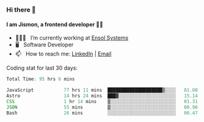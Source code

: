 ### Hi there 👋

#### I am Jismon, a frontend developer 👦🏻

- 🧑🏻‍💻   &nbsp; I’m currently working at <a href='https://www.ensolsystems.com/' target="_blank">Ensol Systems</a>
- 🖥   &nbsp; Software Developer
- 📫   &nbsp; How to reach me: <a href='https://www.linkedin.com/in/jismonthomas/'>LinkedIn</a> | <a href='mailto:hellojismonthomas@gmail.com'>Email</a>

Coding stat for last 30 days:
<!--START_SECTION:waka-->

```javascript
Total Time: 95 hrs 6 mins

JavaScript           77 hrs 11 mins  ████████████████████▒░░░░   81.08 %
Astro                14 hrs 24 mins  ███▓░░░░░░░░░░░░░░░░░░░░░   15.14 %
CSS                  1 hr 14 mins    ▒░░░░░░░░░░░░░░░░░░░░░░░░   01.31 %
JSON                 55 mins         ▒░░░░░░░░░░░░░░░░░░░░░░░░   00.96 %
Bash                 26 mins         ░░░░░░░░░░░░░░░░░░░░░░░░░   00.47 %
```

<!--END_SECTION:waka-->

<!--
**jismonthomas/jismonthomas** is a ✨ _special_ ✨ repository because its `README.md` (this file) appears on your GitHub profile.

Here are some ideas to get you started:

- 🔭 I’m currently working on ...
- 🌱 I’m currently learning ...
- 👯 I’m looking to collaborate on ...
- 🤔 I’m looking for help with ...
- 💬 Ask me about ...
- 📫 How to reach me: ...
- 😄 Pronouns: ...
- ⚡ Fun fact: ...
-->
